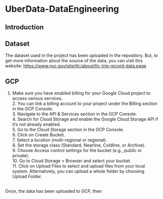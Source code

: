 # UberData-DataEngineering
## Introduction

## Dataset
The dataset used in the project has been uploaded in the repository. But, to get more information about the source of the data, you can visit this website: https://www.nyc.gov/site/tlc/about/tlc-trip-record-data.page

## GCP
1. Make sure you have enabled billing for your Google Cloud project to access various services.
<br>2. You can link a billing account to your project under the Billing section in the GCP Console.
<br>3. Navigate to the API & Services section in the GCP Console.
<br>4. Search for Cloud Storage and enable the Google Cloud Storage API if it’s not already enabled.
<br>5. Go to the Cloud Storage section in the GCP Console.
<br>6. Click on Create Bucket.
<br>7. Select a location (multi-regional or regional).
<br>8. Set the storage class (Standard, Nearline, Coldline, or Archive).
<br>9. Choose Access control settings for the bucket (e.g., public or private).
<br>10. Go to Cloud Storage > Browser and select your bucket.
<br>11. Click on Upload Files to select and upload files from your local system. Alternatively, you can upload a whole folder by choosing Upload Folder.

<br>Once, the data has been uploaded to GCP, then 
